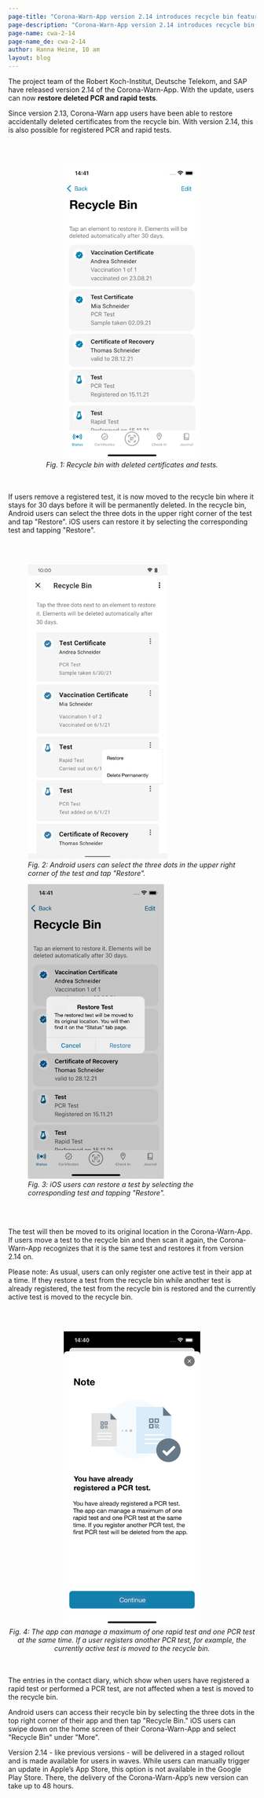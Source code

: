 ```yaml
---
page-title: "Corona-Warn-App version 2.14 introduces recycle bin feature for PCR and rapid tests"
page-description: "Corona-Warn-App version 2.14 introduces recycle bin feature for PCR and rapid tests"
page-name: cwa-2-14
page-name_de: cwa-2-14
author: Hanna Heine, 10 am
layout: blog
---
```


The project team of the Robert Koch-Institut, Deutsche Telekom, and SAP have released version 2.14 of the Corona-Warn-App. With the update, users can now **restore deleted PCR and rapid tests**.

<!-- overview -->

Since version 2.13, Corona-Warn app users have been able to restore accidentally deleted certificates from the recycle bin. With version 2.14, this is also possible for registered PCR and rapid tests. 

<br></br>
<center> 
<img src="./bin_test_ios_en.png" title="Recylce Bin" style="align: center" height=600px> 
<figcaption aria-hidden="true"><em>Fig. 1: Recycle bin with deleted certificates and tests.</em></figcaption>
</center>
<br></br>

If users remove a registered test, it is now moved to the recycle bin where it stays for 30 days before it will be permanently deleted. In the recycle bin, Android users can select the three dots in the upper right corner of the test and tap "Restore". iOS users can restore it by selecting the corresponding test and tapping "Restore". 

<br></br>
<div class="well text-center">
    <div class="row">
        <div class="col-md-6">
            <figure>
                <img src="./bin_android_en.png" title="Android Papierkorb, Drei-Punkte-Menu" style="align: center" height=600px>
                <figcaption aria-hidden="true">
                    <em>Fig. 2: Android users can select the three dots in the upper right corner of the test and tap "Restore".</em>
                </figcaption>
            </figure>
        </div>
        <div class="col-md-6">
            <figure>
                <img src="./bin_recover_test_notification_ios_en.png" title="iOS-Nutzer\*innen können ihn dann wiederherstellen, indem sie den entsprechenden Test im Papierkorb auswählen und auf „Wiederherstellen“ tippen" style="align: center" height=600px>
                <figcaption aria-hidden="true">
                    <em>Fig. 3:  iOS users can restore a test by selecting the corresponding test and tapping "Restore".</em>
                </figcaption>
            </figure>
        </div>
    </div>
</div>
<br></br>

The test will then be moved to its original location in the Corona-Warn-App. If users move a test to the recycle bin and then scan it again, the Corona-Warn-App recognizes that it is the same test and restores it from version 2.14 on. 

Please note: As usual, users can only register one active test in their app at a time. If they restore a test from the recycle bin while another test is already registered, the test from the recycle bin is restored and the currently active test is moved to the recycle bin.

<br></br>
<center> 
<img src="./bin_another_test_ios_en.png" title="The app can manage a maximum of one rapid test and one PCR test at the same time. If you register another PCR test, the first PCR test will be deleted from the app." style="align: center" height=600px> 
<figcaption aria-hidden="true"><em>Fig. 4: The app can manage a maximum of one rapid test and one PCR test at the same time. If a user registers another PCR test, for example, the currently active test is moved to the recycle bin.</em></figcaption>
</center>
<br></br>

The entries in the contact diary, which show when users have registered a rapid test or performed a PCR test, are not affected when a test is moved to the recycle bin. 

Android users can access their recycle bin by selecting the three dots in the top right corner of their app and then tap "Recycle Bin." iOS users can swipe down on the home screen of their Corona-Warn-App and select "Recycle Bin" under "More". 

Version 2.14 - like previous versions - will be delivered in a staged rollout and is made available for users in waves. While users can manually trigger an update in Apple’s App Store, this option is not available in the Google Play Store. There, the delivery of the Corona-Warn-App’s new version can take up to 48 hours.

